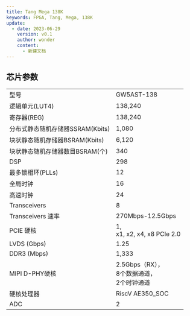 ```yaml
---
title: Tang Mega 138K
keywords: FPGA, Tang, Mega, 138K
update:
  - date: 2023-06-29
    version: v0.1
    author: wonder
    content:
      - 新建文档
---
```


## 芯片参数

<table>
    <tbody>
        <tr>
            <td>型号</td>
            <td>GW5AST-138</td>
        </tr>
        <tr>
            <td>逻辑单元(LUT4)</td>
            <td>138,240</td>
        </tr>
        <tr>
            <td>寄存器(REG)</td>
            <td>138,240</td>
        </tr>
        <tr>
            <td>分布式静态随机存储器SSRAM(Kbits)</td>
            <td>1,080</td>
        </tr>
        <tr>
            <td>块状静态随机存储器BSRAM(Kbits)</td>
            <td>6,120</td>
        </tr>
        <tr>
            <td>块状静态随机存储器数目BSRAM(个)</td>
            <td>340</td>
        </tr>
        <tr>
            <td>DSP</td>
            <td>298</td>
        </tr>
        <tr>
            <td>最多锁相环(PLLs)</td>
            <td>12</td>
        </tr>
        <tr>
            <td>全局时钟</td>
            <td>16</td>
        </tr>
        <tr>
            <td>高速时钟</td>
            <td>24</td>
        </tr>
        <tr>
            <td>Transceivers</td>
            <td>8</td>
        </tr>
        <tr>
            <td>Transceivers 速率</td>
            <td>270Mbps-12.5Gbps</td>
        </tr>
        <tr>
            <td>PCIE 硬核</td>
            <td>1,<br>x1, x2, x4, x8 PCIe 2.0</td>
        </tr>
        <tr>
            <td>LVDS (Gbps)</td>
            <td>1.25</td>
        </tr>
        <tr>
            <td>DDR3 (Mbps)</td>
            <td>1,333</td>
        </tr>
        <tr>
            <td>MIPI D-PHY硬核</td>
            <td>2.5Gbps（RX），<br>8个数据通道，<br>2个时钟通道</td>
        </tr>
        <tr>
            <td>硬核处理器</td>
            <td>RiscV AE350_SOC</td>
        </tr>
        <tr>
            <td>ADC</td>
            <td>2</td>
        </tr>
    </tbody>
</table>